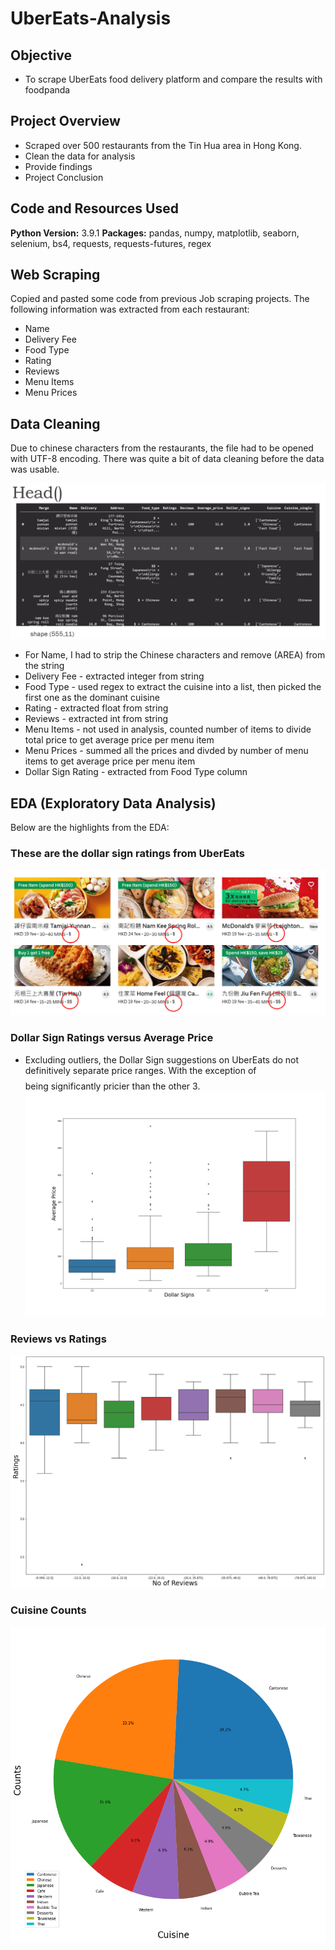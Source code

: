 # UberEats-Analysis

## Objective
* To scrape UberEats food delivery platform and compare the results with foodpanda

## Project Overview
* Scraped over 500 restaurants from the Tin Hua area in Hong Kong.
* Clean the data for analysis
* Provide findings
* Project Conclusion

## Code and Resources Used
**Python Version:** 3.9.1
**Packages:** pandas, numpy, matplotlib, seaborn, selenium, bs4, requests, requests-futures, regex

## Web Scraping
Copied and pasted some code from previous Job scraping projects. The following information was extracted from each restaurant:
* Name
* Delivery Fee
* Food Type
* Rating
* Reviews
* Menu Items
* Menu Prices

## Data Cleaning
Due to chinese characters from the restaurants, the file had to be opened with UTF-8 encoding. There was quite a bit of data cleaning before the data was usable.

![alt text](https://github.com/azwinlam/UberEats-Analysis/blob/main/figures/head.png "Head")


* For Name, I had to strip the Chinese characters and remove (AREA) from the string
* Delivery Fee - extracted integer from string
* Food Type - used regex to extract the cuisine into a list, then picked the first one as the dominant cuisine
* Rating - extracted float from string
* Reviews - extracted int from string
* Menu Items - not used in analysis, counted number of items to divide total price to get average price per menu item
* Menu Prices - summed all the prices and divded by number of menu items to get average price per menu item
* Dollar Sign Rating - extracted from Food Type column

## EDA (Exploratory Data Analysis)

Below are the highlights from the EDA:

### These are the dollar sign ratings from UberEats
![alt text](https://github.com/azwinlam/UberEats-Analysis/blob/main/figures/dollarsignrating.png "Dollar Sign Ratings")


### Dollar Sign Ratings versus Average Price
* Excluding outliers, the Dollar Sign suggestions on UberEats do not definitively separate price ranges. With the exception of $$$$ being significantly pricier than the other 3.![alt text](https://github.com/azwinlam/UberEats-Analysis/blob/main/figures/Dollarsign_vs_AveragePrice.png "Dollar Sign Ratings vs Average Price")

### Reviews vs Ratings
![alt text](https://github.com/azwinlam/UberEats-Analysis/blob/main/figures/ReviewCounts_Vs_Ratings.png "Reviews vs Ratings")

### Cuisine Counts
![alt text](https://github.com/azwinlam/UberEats-Analysis/blob/main/figures/cuisineCounts.png "Cuisine Counts")
